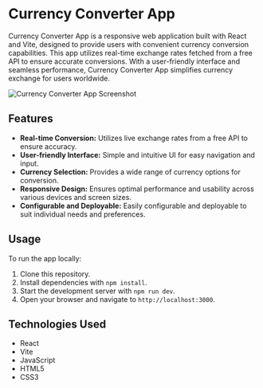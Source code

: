# Currency Converter App

Currency Converter App is a responsive web application built with React and Vite, designed to provide users with convenient currency conversion capabilities. This app utilizes real-time exchange rates fetched from a free API to ensure accurate conversions. With a user-friendly interface and seamless performance, Currency Converter App simplifies currency exchange for users worldwide.

![Currency Converter App Screenshot](currency-converter-app.png)

## Features

- **Real-time Conversion:** Utilizes live exchange rates from a free API to ensure accuracy.
- **User-friendly Interface:** Simple and intuitive UI for easy navigation and input.
- **Currency Selection:** Provides a wide range of currency options for conversion.
- **Responsive Design:** Ensures optimal performance and usability across various devices and screen sizes.
- **Configurable and Deployable:** Easily configurable and deployable to suit individual needs and preferences.

## Usage

To run the app locally:

1. Clone this repository.
2. Install dependencies with `npm install`.
3. Start the development server with `npm run dev`.
4. Open your browser and navigate to `http://localhost:3000`.

## Technologies Used

- React
- Vite
- JavaScript
- HTML5
- CSS3

